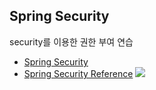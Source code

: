 ## Spring Security
security를 이용한 권한 부여 연습
- [Spring Security](https://spring.io/projects/spring-security)
- [Spring Security Reference](https://docs.spring.io/spring-security/site/docs/current/reference/html5/)
  <img src="https://velog.velcdn.com/images/hope0206/post/f8286929-adcc-4963-82ec-188dd2523afb/image.png">
